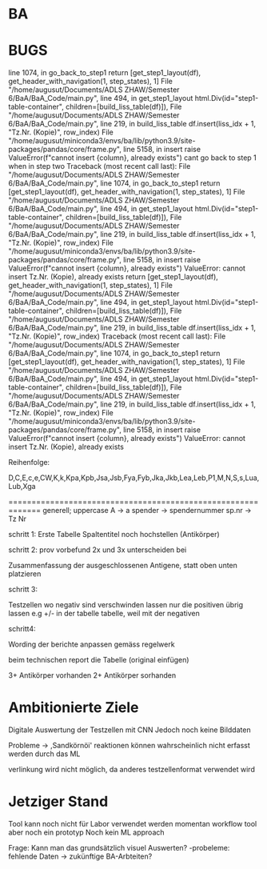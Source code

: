 # BA
BUGS
======================================================
line 1074, in go_back_to_step1
return [get_step1_layout(df), get_header_with_navigation(1, step_states), 1]
File "/home/augusut/Documents/ADLS ZHAW/Semester 6/BaA/BaA_Code/main.py", line 494, in get_step1_layout
html.Div(id="step1-table-container", children=[build_liss_table(df)]),
File "/home/augusut/Documents/ADLS ZHAW/Semester 6/BaA/BaA_Code/main.py", line 219, in build_liss_table
df.insert(liss_idx + 1, "Tz.Nr. (Kopie)", row_index)
File "/home/augusut/miniconda3/envs/ba/lib/python3.9/site-packages/pandas/core/frame.py", line 5158, in insert
raise ValueError(f"cannot insert {column}, already exists")
cant go back to step 1 when in step two
Traceback (most recent call last):
  File "/home/augusut/Documents/ADLS ZHAW/Semester 6/BaA/BaA_Code/main.py", line 1074, in go_back_to_step1
    return [get_step1_layout(df), get_header_with_navigation(1, step_states), 1]
  File "/home/augusut/Documents/ADLS ZHAW/Semester 6/BaA/BaA_Code/main.py", line 494, in get_step1_layout
    html.Div(id="step1-table-container", children=[build_liss_table(df)]),
  File "/home/augusut/Documents/ADLS ZHAW/Semester 6/BaA/BaA_Code/main.py", line 219, in build_liss_table
    df.insert(liss_idx + 1, "Tz.Nr. (Kopie)", row_index)
  File "/home/augusut/miniconda3/envs/ba/lib/python3.9/site-packages/pandas/core/frame.py", line 5158, in insert
    raise ValueError(f"cannot insert {column}, already exists")
ValueError: cannot insert Tz.Nr. (Kopie), already exists
return [get_step1_layout(df), get_header_with_navigation(1, step_states), 1]
File "/home/augusut/Documents/ADLS ZHAW/Semester 6/BaA/BaA_Code/main.py", line 494, in get_step1_layout
html.Div(id="step1-table-container", children=[build_liss_table(df)]),
File "/home/augusut/Documents/ADLS ZHAW/Semester 6/BaA/BaA_Code/main.py", line 219, in build_liss_table
df.insert(liss_idx + 1, "Tz.Nr. (Kopie)", row_index)
Traceback (most recent call last):
  File "/home/augusut/Documents/ADLS ZHAW/Semester 6/BaA/BaA_Code/main.py", line 1074, in go_back_to_step1
    return [get_step1_layout(df), get_header_with_navigation(1, step_states), 1]
  File "/home/augusut/Documents/ADLS ZHAW/Semester 6/BaA/BaA_Code/main.py", line 494, in get_step1_layout
    html.Div(id="step1-table-container", children=[build_liss_table(df)]),
  File "/home/augusut/Documents/ADLS ZHAW/Semester 6/BaA/BaA_Code/main.py", line 219, in build_liss_table
    df.insert(liss_idx + 1, "Tz.Nr. (Kopie)", row_index)
  File "/home/augusut/miniconda3/envs/ba/lib/python3.9/site-packages/pandas/core/frame.py", line 5158, in insert
    raise ValueError(f"cannot insert {column}, already exists")
ValueError: cannot insert Tz.Nr. (Kopie), already exists

Reihenfolge:

D,C,E,c,e,CW,K,k,Kpa,Kpb,Jsa,Jsb,Fya,Fyb,Jka,Jkb,Lea,Leb,P1,M,N,S,s,Lua,Lub,Xga




=============================================================
generell;
uppercase A -> a
spender -> spendernummer
sp.nr -> Tz Nr


schritt 1:
Erste Tabelle Spaltentitel noch hochstellen (Antikörper)


schritt 2:
prov vorbefund 2x und 3x unterscheiden bei 

Zusammenfassung der ausgeschlossenen Antigene, statt oben unten platzieren


schritt 3:

Testzellen wo negativ sind verschwinden lassen nur die positiven übrig lassen e.g +/- in der tabelle tabelle, weil mit der negativen 


schritt4:

Wording der berichte anpassen gemäss regelwerk

beim technischen report die Tabelle (original einfügen)


3+ Antikörper vorhanden
2+ Antikörper sorhanden 



Ambitionierte Ziele
===================================

Digitale Auswertung der Testzellen mit CNN
Jedoch noch keine Bilddaten

Probleme -> ,Sandkörnöi' reaktionen können wahrscheinlich nicht erfasst werden durch das ML

verlinkung wird nicht möglich, da anderes testzellenformat verwendet wird



Jetziger Stand
=============================
Tool kann noch nicht für Labor verwendet werden momentan workflow tool aber noch ein prototyp
Noch kein ML approach

Frage:
Kann man das grundsätzlich visuel Auswerten?
-probeleme: fehlende Daten -> zukünftige BA-Arbteiten?







